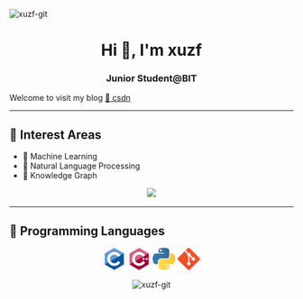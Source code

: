 <p align="left"> <img src="https://komarev.com/ghpvc/?username=xuzf-git" alt="xuzf-git" /> </p>

<h1 align="center">Hi 👋, I'm xuzf</h1>
<h3 align="center">Junior Student@BIT</h3>

Welcome to visit my blog [:pencil: csdn](https://blog.csdn.net/qq_43586043)

---

## :rainbow: Interest Areas
- :baby: Machine Learning
- :book: Natural Language Processing
- :mag_right: Knowledge Graph
<!-- * Frontend and Backend Web Development -->

<p align="center"> <img src = "https://github-readme-stats.vercel.app/api/top-langs/?username=xuzf-git&layout=compact"> </p>

---

## :hammer: Programming Languages
<p align="center">
<img src = 'https://raw.githubusercontent.com/xuzf-git/xuzf-git/master/images/c-original.svg' width='40'/> 
<img src = 'https://raw.githubusercontent.com/xuzf-git/xuzf-git/master/images/cpp.svg' width='40'/>
<img src = 'https://raw.githubusercontent.com/xuzf-git/xuzf-git/master/images/python.svg' width='40'/>
<img src = 'https://raw.githubusercontent.com/xuzf-git/xuzf-git/master/images/git.svg' width='40'/>
</p>

<p align="center"> <img src=https://github-readme-stats.vercel.app/api?username=xuzf-git&show_icons=true alt="xuzf-git" />  </p>


<!-- - ⚡ C++ / Python
- 🔭 I’m currently working on ...
- 🌱 I’m currently learning ...
- 👯 I’m looking to collaborate on ...
- 🤔 I’m looking for help with ...
- 💬 Ask me about ...
- 📫 How to reach me: ...
- 😄 Pronouns: ...
- ⚡ Fun fact: ... -->